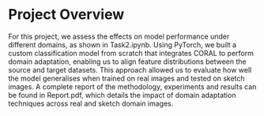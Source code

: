 # Project Overview

For this project, we assess the effects on model performance under different domains, as shown in Task2.ipynb. Using PyTorch, we built a custom classification model from scratch that integrates CORAL to perform domain adaptation, enabling us to align feature distributions between the source and target datasets. This approach allowed us to evaluate how well the model generalises when trained on real images and tested on sketch images. A complete report of the methodology, experiments and results can be found in Report.pdf, which details the impact of domain adaptation techniques across real and sketch domain images.
